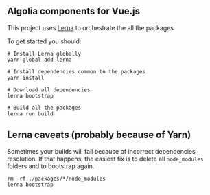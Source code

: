 Algolia components for Vue.js
-----------------------------

This project uses [Lerna](https://github.com/lerna/lerna) to orchestrate the all the packages.

To get started you should:

```
# Install Lerna globally
yarn global add lerna

# Install dependencies common to the packages
yarn install

# Download all dependencies
lerna bootstrap

# Build all the packages
lerna run build
```

## Lerna caveats (probably because of Yarn)

Sometimes your builds will fail because of incorrect dependencies resolution. If that happens, the easiest fix is
to delete all `node_modules` folders and to bootstrap again.

```
rm -rf ./packages/*/node_modules
lerna bootstrap
```

